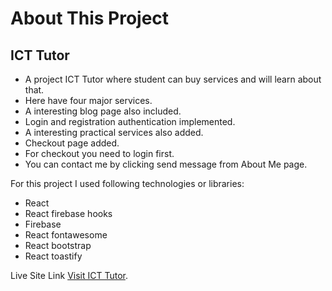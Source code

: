 # About This Project
## ICT Tutor
* A project ICT Tutor where student can buy services and will learn about that.
* Here have four major services.
* A interesting blog page also included.
* Login and registration authentication implemented.
* A interesting practical services also added.
* Checkout page added. 
* For checkout you need to login first. 
* You can contact me by clicking send message from About Me page.

For this project I used following technologies or libraries:
* React
* React firebase hooks
* Firebase
* React fontawesome
* React bootstrap
* React toastify


Live Site Link [Visit ICT Tutor](https://ict-tutor-a1a22.web.app/).
